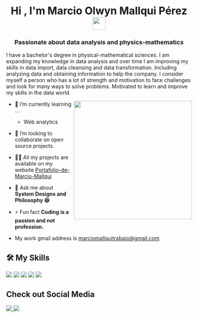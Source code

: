 <h1 align="center"><b>Hi , I'm Marcio Olwyn Mallqui Pérez </b><img src="https://media.giphy.com/media/hvRJCLFzcasrR4ia7z/giphy.gif" width="35"></h1>

<h3 font-size="20" align="center"> Passionate about data analysis and physics-mathematics</h3>

I have a bachelor's degree in physical-mathematical sciences. I am expanding my knowledge in data analysis and over time I am improving my skills in data import, data cleansing and data transformation. Including analyzing data and obtaining information to help the company. I consider myself a person who has a lot of strength and motivation to face challenges and look for many ways to solve problems. Motivated to learn and improve my skills in the data world.

<img align="right" style="width:20rem; height:auto" src="https://media0.giphy.com/media/v1.Y2lkPTc5MGI3NjExenY1dnpzMGl0cWxuOWNpYzFjM3NrdWwwdmVmbGpyaTM5bzkzZGM1eSZlcD12MV9pbnRlcm5hbF9naWZfYnlfaWQmY3Q9Zw/3oKIPEqDGUULpEU0aQ/giphy.gif"/>

- 🌱 I’m currently learning ...

  *  Web analytics

- 👯 I’m looking to collaborate on open source projects.

- 👨‍💻 All my projects are available on my website [Portafolio-de-Marcio-Mallqui]([github.com/Elanza-48](https://sites.google.com/view/portafolio-de-marcio-mallqui/p%C3%A1gina-principal))

- 💬 Ask me about **System Designs and Philosophy 😆**

- ⚡ Fun fact **Coding is a passion and not profession.**

- My work gmail address is marciomallquitrabajo@gmail.com

## 🛠️ My Skills

<span>
   <img src= "https://img.shields.io/badge/Microsoft_Excel-217346?style=for-the-badge&logo=microsoft-excel&logoColor=white">
   <img src="https://img.shields.io/badge/python-3670A0?style=for-the-badge&logo=python&logoColor=ffdd54">
   <img src="https://img.shields.io/badge/mysql-4479A1.svg?style=for-the-badge&logo=mysql&logoColor=white">
   <img src="https://img.shields.io/badge/Microsoft%20SQL%20Server-CC2927?style=for-the-badge&logo=microsoft%20sql%20server&logoColor=white)">
  <img src="https://img.shields.io/badge/power_bi-F2C811?style=for-the-badge&logo=powerbi&logoColor=black"> 
</span>

## Check out Social Media

<a href = "https://www.linkedin.com/in/marcio-olwyn-mallqui-perez/">
  <img  src = "https://img.shields.io/badge/linkedin-%230077B5.svg?style=for-the-badge&logo=linkedin&logoColor=white">
</a> 

<a href = "marciomallquitrabajo@gmail.com">
  <img  src = "https://img.shields.io/badge/Gmail-D14836?style=for-the-badge&logo=gmail&logoColor=white">
</a> 
